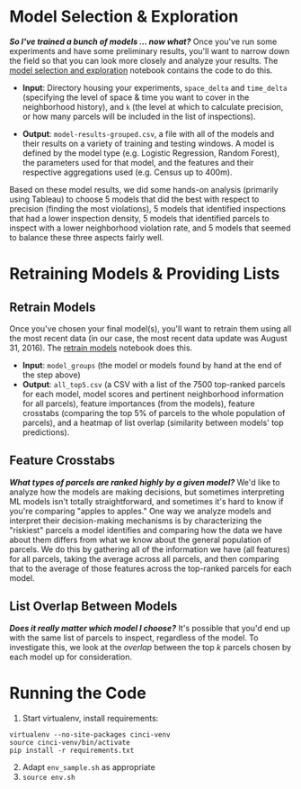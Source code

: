 # Model Selection & Exploration
**_So I've trained a bunch of models ... now what?_**
Once you've run some experiments and have some preliminary results, you'll 
want to narrow down the field so that you can look more closely and analyze 
your results. The [model selection and exploration](model-selection-and-exploration.ipynb) 
notebook contains the code to do this.

- **Input**: Directory housing your experiments, `space_delta` and `time_delta` 
(specifying the level of space & time you want to cover in the neighborhood
history), and `k` (the level at which to calculate precision, or how many parcels
will be included in the list of inspections).

- **Output**: `model-results-grouped.csv`, a file with all of the models and their
results on a variety of training and testing windows. A model is defined by
the model type (e.g. Logistic Regression, Random Forest), the parameters used
for that model, and the features and their respective aggregations used (e.g. 
Census up to 400m). 

Based on these model results, we did some hands-on analysis (primarily using Tableau)
to choose 5 models that did the best with respect to precision (finding the 
most violations), 5 models that identified inspections that had a lower
inspection density, 5 models that identified parcels to inspect with a lower
neighborhood violation rate, and 5 models that seemed to balance these three 
aspects fairly well. 

# Retraining Models & Providing Lists

## Retrain Models
Once you've chosen your final model(s), you'll want to retrain them using all
the most recent data (in our case, the most recent data update was August 31,
2016). The [retrain models](retrain-models.ipynb) notebook does this.

- **Input**: `model_groups` (the model or models found by hand at the end of the step above)
- **Output**: `all_top5.csv` (a CSV with a list of the 7500 top-ranked parcels
for each model, model scores and pertinent neighborhood
information for all parcels), feature importances (from the models),
feature crosstabs (comparing the top 5% of parcels to the whole population of
parcels), and a heatmap of list overlap (similarity between models' top
predictions).

## Feature Crosstabs
**_What types of parcels are ranked highly by a given model?_**
We'd like to analyze how the models are making decisions, but sometimes 
interpreting ML models isn't totally straightforward, and sometimes it's 
hard to know if you're comparing "apples to apples." One way we analyze models
and interpret their decision-making mechanisms is by characterizing the 
"riskiest" parcels a model identifies and comparing how the data we have about
them differs from what we know about the general population of parcels. We do
this by gathering all of the information we have (all features) for all 
parcels, taking the average across all parcels, and then comparing that to
the average of those features across the top-ranked parcels for each model.  

## List Overlap Between Models
**_Does it really matter which model I choose?_**
It's possible that you'd end up with the same list of parcels to inspect, 
regardless of the model. To investigate this, we look at the *overlap* between
the top *k* parcels chosen by each model up for consideration.
 

# Running the Code 
1. Start virtualenv, install requirements:
```
virtualenv --no-site-packages cinci-venv
source cinci-venv/bin/activate
pip install -r requirements.txt
```
2. Adapt `env_sample.sh` as appropriate
3. `source env.sh` 
